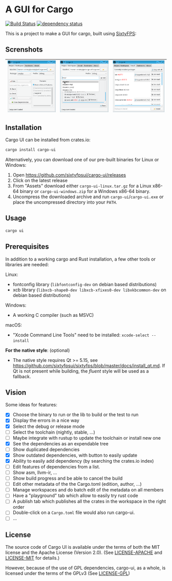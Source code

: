 # A GUI for Cargo

[![Build Status](https://github.com/sixtyfpsui/cargo-ui/workflows/Rust/badge.svg)](https://github.com/sixtyfpsui/cargo-ui/actions)
[![dependency status](https://deps.rs/repo/github/sixtyfpsui/cargo-ui/status.svg)](https://deps.rs/repo/github/sixtyfpsui/cargo-ui)

This is a project to make a GUI for cargo, built using [SixtyFPS](https://github.com/sixtyfpsui/sixtyfps):

## Screnshots

| ![Screenshot main](screenshots/main.png) | ![Screenshot Dependency tree](screenshots/deptree.png) | ![Screenshot install](screenshots/cargo_install.png) |
| ---- | ---- | ---- | 


## Installation

Cargo UI can be installed from crates.io:

```sh
cargo install cargo-ui
```

Alternatively, you can download one of our pre-built binaries for Linux or Windows:

1. Open <https://github.com/sixtyfpsui/cargo-ui/releases>
2. Click on the latest release
3. From "Assets" download either `cargo-ui-linux.tar.gz` for a Linux x86-64 binary
   or `cargo-ui-windows.zip` for a Windows x86-64 binary.
4. Uncompress the downloaded archive and run `cargo-ui`/`cargo-ui.exe` or place the
   uncompressed directory into your `PATH`.

## Usage

```sh
cargo ui
```

## Prerequisites

In addition to a working cargo and Rust installation, a few other tools or libraries are needed:

Linux:

 * fontconfig library (`libfontconfig-dev` on debian based distributions)
 * xcb library (`libxcb-shape0-dev libxcb-xfixes0-dev libxkbcommon-dev` on debian based distributions)

Windows:

 * A working C compiler (such as MSVC)

macOS:
 *  "Xcode Command Line Tools" need to be installed: `xcode-select --install`


**For the native style**:  (optional)
 * The native style requires Qt >= 5.15, see <https://github.com/sixtyfpsui/sixtyfps/blob/master/docs/install_qt.md>.
   If Qt is not present while building, the *fluent* style will be used as a fallback.

## Vision

Some ideas for features:

 - [x] Choose the binary to run or the lib to build or the test to run
 - [x] Display the errors in a nice way
 - [x] Select the debug or release mode
 - [ ] Select the toolchain (nightly, stable, ...)
 - [ ] Maybe integrate with rustup to update the toolchain or install new one
 - [x] See the dependencies as an expendable tree
 - [ ] Show duplicated dependencies
 - [x] Show outdated dependencies, with button to easily update
 - [x] Ability to easily add dependency (by searching the crates.io index)
 - [ ] Edit features of dependencies from a list.
 - [ ] Show asm, llvm-ir, ...
 - [ ] Show build progress and be able to cancel the build
 - [ ] Edit other metadata of the the Cargo.toml (edition, author, ...)
 - [ ] Manage workspaces and do batch edit of the metadata on all members
 - [ ] Have a "playground" tab which allow to easily try rust code
 - [ ] A publish tab which publishes all the crates in the workspace in the right order
 - [ ] Double-click on a `Cargo.toml` file would also run cargo-ui.
 - [ ] ...

## License

The source code of Cargo UI is available under the terms of both the MIT license
and the Apache License (Version 2.0).
(See [LICENSE-APACHE](LICENSE-APACHE) and [LICENSE-MIT](LICENSE-MIT) for details.)

However, because of the use of GPL dependencies, cargo-ui, as a whole, is licensed
under the terms of the GPLv3 (See [LICENSE-GPL](LICENSE-GPL))
